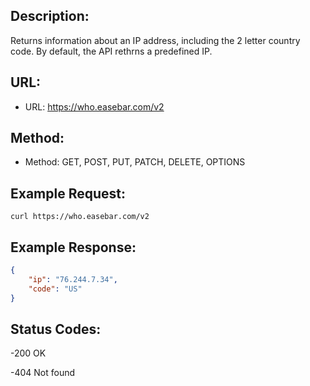 ## Description:
Returns information about an IP address, including the 2 letter country code. By default, the API rethrns a predefined IP. 
## 

## URL:
* URL: https://who.easebar.com/v2
  
## Method:
* Method: GET, POST, PUT, PATCH, DELETE, OPTIONS

## Example Request:
```curk
curl https://who.easebar.com/v2
```
## Example Response:
```json
{
    "ip": "76.244.7.34",
    "code": "US"
}
```

## Status Codes:
-200 OK

-404 Not found
